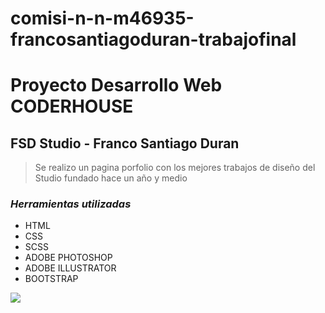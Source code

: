 # comisi-n-n-m46935-francosantiagoduran-trabajofinal
# Proyecto Desarrollo Web CODERHOUSE
## FSD Studio - Franco Santiago Duran
>Se realizo un pagina porfolio con los mejores trabajos de diseño del Studio fundado hace un año y medio

### *Herramientas utilizadas*
- HTML
- CSS
- SCSS
- ADOBE PHOTOSHOP
- ADOBE ILLUSTRATOR
- BOOTSTRAP

[![](https://images.unsplash.com/photo-1525547719571-a2d4ac8945e2?w=500&auto=format&fit=crop&q=60&ixlib=rb-4.0.3&ixid=M3wxMjA3fDB8MHxzZWFyY2h8MjN8fGRpc2UlQzMlQjFvJTIwZ3JhZmljb3xlbnwwfHwwfHx8MA%3D%3D)](http://https://images.unsplash.com/photo-1525547719571-a2d4ac8945e2?w=500&auto=format&fit=crop&q=60&ixlib=rb-4.0.3&ixid=M3wxMjA3fDB8MHxzZWFyY2h8MjN8fGRpc2UlQzMlQjFvJTIwZ3JhZmljb3xlbnwwfHwwfHx8MA%3D%3D)
